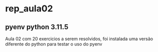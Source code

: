 # rep_aula02

## pyenv python 3.11.5

Aula 02 com 20 exercicios a serem resolvidos, foi instalada uma versão diferente do python para testar o uso do pyenv
